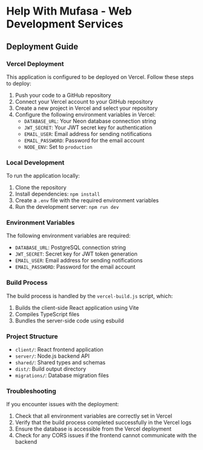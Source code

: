 # Help With Mufasa - Web Development Services

## Deployment Guide

### Vercel Deployment

This application is configured to be deployed on Vercel. Follow these steps to deploy:

1. Push your code to a GitHub repository
2. Connect your Vercel account to your GitHub repository
3. Create a new project in Vercel and select your repository
4. Configure the following environment variables in Vercel:
   - `DATABASE_URL`: Your Neon database connection string
   - `JWT_SECRET`: Your JWT secret key for authentication
   - `EMAIL_USER`: Email address for sending notifications
   - `EMAIL_PASSWORD`: Password for the email account
   - `NODE_ENV`: Set to `production`

### Local Development

To run the application locally:

1. Clone the repository
2. Install dependencies: `npm install`
3. Create a `.env` file with the required environment variables
4. Run the development server: `npm run dev`

### Environment Variables

The following environment variables are required:

- `DATABASE_URL`: PostgreSQL connection string
- `JWT_SECRET`: Secret key for JWT token generation
- `EMAIL_USER`: Email address for sending notifications
- `EMAIL_PASSWORD`: Password for the email account

### Build Process

The build process is handled by the `vercel-build.js` script, which:

1. Builds the client-side React application using Vite
2. Compiles TypeScript files
3. Bundles the server-side code using esbuild

### Project Structure

- `client/`: React frontend application
- `server/`: Node.js backend API
- `shared/`: Shared types and schemas
- `dist/`: Build output directory
- `migrations/`: Database migration files

### Troubleshooting

If you encounter issues with the deployment:

1. Check that all environment variables are correctly set in Vercel
2. Verify that the build process completed successfully in the Vercel logs
3. Ensure the database is accessible from the Vercel deployment
4. Check for any CORS issues if the frontend cannot communicate with the backend
